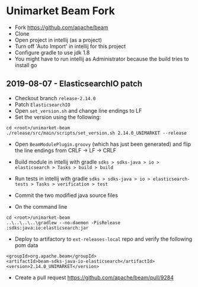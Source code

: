 <!--
    Licensed to the Apache Software Foundation (ASF) under one
    or more contributor license agreements.  See the NOTICE file
    distributed with this work for additional information
    regarding copyright ownership.  The ASF licenses this file
    to you under the Apache License, Version 2.0 (the
    "License"); you may not use this file except in compliance
    with the License.  You may obtain a copy of the License at

      http://www.apache.org/licenses/LICENSE-2.0

    Unless required by applicable law or agreed to in writing,
    software distributed under the License is distributed on an
    "AS IS" BASIS, WITHOUT WARRANTIES OR CONDITIONS OF ANY
    KIND, either express or implied.  See the License for the
    specific language governing permissions and limitations
    under the License.
-->
# Unimarket Beam Fork

* Fork https://github.com/apache/beam
* Clone 
* Open project in intellij (as a project)
* Turn off 'Auto Import' in intellij for this project
* Configure gradle to use jdk 1.8
* You might have to run intellij as Administrator because the build tries to install go

## 2019-08-07 - ElasticsearchIO patch
* Checkout branch `release-2.14.0`
* Patch `ElasticsearchIO`
* Open `set_version.sh` and change line endings to LF
* Set the version using the following: 
```
cd <root>/unimarket-beam
./release/src/main/scripts/set_version.sh 2.14.0_UNIMARKET --release
```
* Open `BeamModulePlugin.groovy` (which has just been generated) and flip the line endings from CRLF -> LF -> CRLF
* Build module in intellij with gradle 
  `sdks > sdks-java > io > elasticsearch > Tasks > build > build`
* Run tests in intellij with gradle
 `sdks > sdks-java > io > elasticsearch-tests > Tasks > verification > test`
* Commit the two modified java source files

* On the command line 
```
cd <root>/unimarket-beam
..\..\..\..\gradlew --no-daemon -PisRelease :sdks:java:io:elasticsearch:jar
```
* Deploy to artifactory to `ext-releases-local` repo and verify the following pom data
```
<groupId>org.apache.beam</groupId>
<artifactId>beam-sdks-java-io-elasticsearch</artifactId>
<version>2.14.0_UNIMARKET</version>
```
* Create a pull request
https://github.com/apache/beam/pull/9284